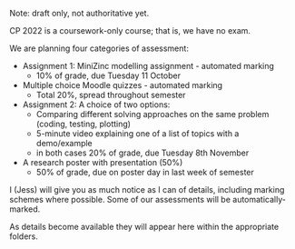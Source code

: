 Note: draft only, not authoritative yet.

CP 2022 is a coursework-only course; that is, we have no exam.  

We are planning four categories of assessment:
- Assignment 1: MiniZinc modelling assignment - automated marking 
    - 10% of grade, due Tuesday 11 October
- Multiple choice Moodle quizzes - automated marking
    - Total 20%, spread throughout semester 
- Assignment 2: A choice of two options:
    - Comparing different solving approaches on the same problem (coding, testing, plotting)
    - 5-minute video explaining one of a list of topics with a demo/example
    - in both cases 20% of grade, due Tuesday 8th November
- A research poster with presentation (50%)
    - 50% of grade, due on poster day in last week of semester


I (Jess) will give you as much notice as I can of details, including marking schemes where possible.  Some of our assessments will be automatically-marked.  

As details become available they will appear here within the appropriate folders.  

